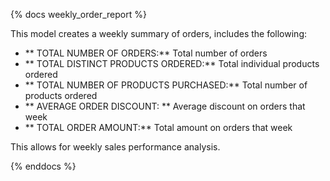{% docs weekly_order_report %}

This model creates a weekly summary of orders, includes the following:
- ** TOTAL NUMBER OF ORDERS:** Total number of orders 
- ** TOTAL DISTINCT PRODUCTS ORDERED:** Total individual products ordered
- ** TOTAL NUMBER OF PRODUCTS PURCHASED:** Total number of products ordered
- ** AVERAGE ORDER DISCOUNT: ** Average discount on orders that week
- ** TOTAL ORDER AMOUNT:** Total amount on orders that week

This allows for weekly sales performance analysis. 

{% enddocs %}